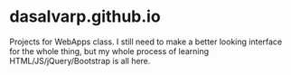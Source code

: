 # dasalvarp.github.io
Projects for WebApps class. I still need to make a better looking interface for the whole thing, but my whole process of learning HTML/JS/jQuery/Bootstrap is all here.
